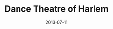---
date: 2013-07-11
title: Dance Theatre of Harlem
categories: 
logo: dance_harlem.png
www: http://www.dancetheatreofharlem.org/
---